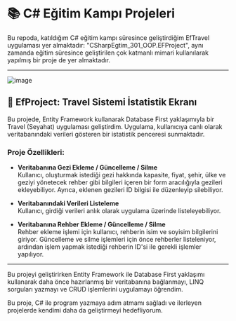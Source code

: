 # 📚 C# Eğitim Kampı Projeleri

Bu repoda, katıldığım C# eğitim kampı süresince geliştirdiğim EfTravel uygulaması yer almaktadır: "CSharpEgtim_301_OOP.EFProject", aynı zamanda eğitim süresince geliştirilen çok katmanlı mimari kullanılarak yapılmış bir proje de yer almaktadır. 

---
![image](https://github.com/user-attachments/assets/34f07f37-15c7-46f6-b71a-c73065bc34bf)


## 📍 EfProject: Travel Sistemi İstatistik Ekranı

Bu projede, Entity Framework kullanarak Database First yaklaşımıyla bir Travel (Seyahat) uygulaması geliştirdim. Uygulama, kullanıcıya canlı olarak veritabanındaki verileri gösteren bir istatistik penceresi sunmaktadır.

### Proje Özellikleri:

- **Veritabanına Gezi Ekleme / Güncelleme / Silme**  
  Kullanıcı, oluşturmak istediği gezi hakkında kapasite, fiyat, şehir, ülke ve geziyi yönetecek rehber gibi bilgileri içeren bir form aracılığıyla gezileri ekleyebiliyor. Ayrıca, eklenen gezileri ID bilgisi ile düzenleyip silebiliyor.

- **Veritabanındaki Verileri Listeleme**  
  Kullanıcı, girdiği verileri anlık olarak uygulama üzerinde listeleyebiliyor.

- **Veritabanına Rehber Ekleme / Güncelleme / Silme**  
  Rehber ekleme işlemi için kullanıcı, rehberin isim ve soyisim bilgilerini giriyor. Güncelleme ve silme işlemleri için önce rehberler listeleniyor, ardından işlem yapmak istediği rehberin ID'si ile gerekli işlemler yapılıyor.

---

Bu projeyi geliştirirken Entity Framework ile Database First yaklaşımı kullanarak daha önce hazırlanmış bir veritabanına bağlanmayı, LINQ sorguları yazmayı ve CRUD işlemlerini uygulamayı öğrendim. 

Bu proje, C# ile program yazmaya adım atmamı sağladı ve ilerleyen projelerde kendimi daha da geliştirmeyi hedefliyorum.
